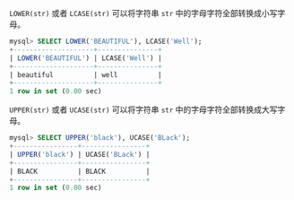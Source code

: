 `LOWER(str)` 或者 `LCASE(str)` 可以将字符串 `str` 中的字母字符全部转换成小写字母。

```sql
mysql> SELECT LOWER('BEAUTIFUL'), LCASE('Well');
+--------------------+---------------+
| LOWER('BEAUTIFUL') | LCASE('Well') |
+--------------------+---------------+
| beautiful          | well          |
+--------------------+---------------+
1 row in set (0.00 sec)
```

`UPPER(str)` 或者 `UCASE(str)` 可以将字符串 `str` 中的字母字符全部转换成大写字母。

```sql
mysql> SELECT UPPER('black'), UCASE('BLack');
+----------------+----------------+
| UPPER('black') | UCASE('BLack') |
+----------------+----------------+
| BLACK          | BLACK          |
+----------------+----------------+
1 row in set (0.00 sec)
```

